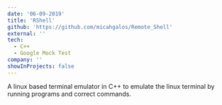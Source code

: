 ```yaml
---
date: '06-09-2019'
title: 'RShell'
github: 'https://github.com/micahgalos/Remote_Shell'
external: ''
tech:
  - C++
  - Google Mock Test
company: ''
showInProjects: false
---
```


A linux based terminal emulator in C++ to emulate the linux terminal by running programs and correct commands.

